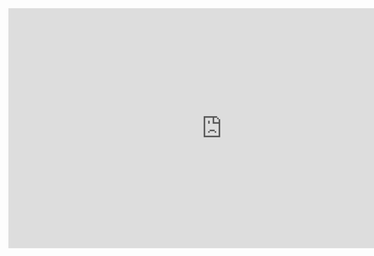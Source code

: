 

<iframe markdown='1' width="853" height="480" src="https://www.youtube.com/embed/CUIuW1hwwu8?rel=0&amp;showinfo=0" frameborder="0" allowfullscreen></iframe>
